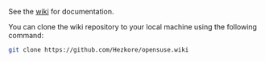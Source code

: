 See the [wiki](https://github.com/Hezkore/openSUSE/wiki) for documentation.

You can clone the wiki repository to your local machine using the following command:
```bash
git clone https://github.com/Hezkore/opensuse.wiki
```
